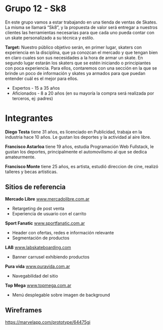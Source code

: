 # Grupo 12 - Sk8
En este grupo vamos a estar trabajando en una tienda de ventas de Skates. La misma se llamará “Sk8”, y la propuesta de valor será entregar a nuestros clientes las herramientas necesarias para que cada uno pueda contar con un skate personalizado a su técnica y estilo.

**Target:** Nuestro público objetivo serán, en primer lugar, skaters con experiencia en la disciplina, que ya conozcan el mercado y que tengan bien en claro cuales son sus necesidades a la hora de armar un skate.
En segundo lugar estarán los skaters que se estén iniciando o principiantes con poca experiencia. Para ellos, contaremos con una sección en la que se brinde un poco de información y skates ya armados para que puedan entender cuál es el mejor para ellos.

- Expertos - 15 a 35 años
- Aficionados - 8 a 20 años (en su mayoría la compra será realizada por terceros, ej: padres)


# Integrantes

**Diego Testa** tiene 31 años, es licenciado en Publicidad, trabaja en la industria hace 10 años. Le gustan los deportes y la actividad al aire libre.

**Francisco Astarloa** tiene 19 años, estudia Programación Web Fullstack, le gustan los deportes, principalmente el automovilismo al que se dedica amateurmente. 

**Francisco Monte** tiene 25 años, es artista, estudió direccion de cine, realizó talleres y becas artisticas.
 


## Sitios de referencia

 **Mercado Libre** www.mercadolibre.com.ar
 - Retargeting de post venta
 - Experiencia de usuario con el carrito
 
 **Sport Fanatic** www.sportfanatic.com.ar
 - Header con ofertas, redes e información relevante
 - Segmentación de productos
 
 **LAB** www.labskateboarding.com
 - Banner carrusel exhibiendo productos
 
 **Pura vida** www.puravida.com.ar
 - Navegabilidad del sitio 
 
 **Top Mega** www.topmega.com.ar
 - Menú desplegable sobre imagen de background


## Wireframes
https://marvelapp.com/prototype/64475gi


 
